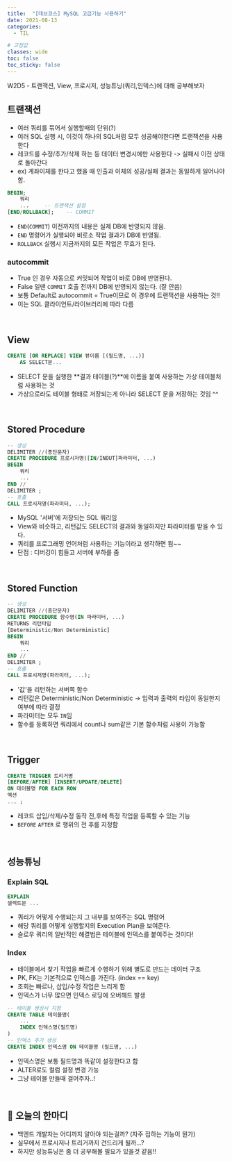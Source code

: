 ```yaml
---
title:  "[데브코스] MySQL 고급기능 사용하기"
date: 2021-08-13
categories: 
  - TIL

# 고정값
classes: wide
toc: false
toc_sticky: false
---
```


W2D5 - 트랜잭션, View, 프로시저, 성능튜닝(쿼리,인덱스)에 대해 공부해보자

## 트랜잭션

- 여러 쿼리를 묶어서 실행할때의 단위(?)
- 여러 SQL 실행 시, 이것이 하나의 SQL처럼 모두 성공해야한다면 트랜잭션을 사용한다
- 레코드를 수정/추가/삭제 하는 등 데이터 변경시에만 사용한다 -> 실패시 이전 상태로 돌아간다
- ex) 계좌이체를 한다고 했을 때 인출과 이체의 성공/실패 결과는 동일하게 일어나야 함.

```sql
BEGIN;
    쿼리
    ...     -- 트랜잭션 설정
[END/ROLLBACK];    -- COMMIT
```

- `END`(`COMMIT`) 이전까지의 내용은 실제 DB에 반영되지 않음.
- `END` 명령어가 실행되야 비로소 작업 결과가 DB에 반영됨.
- `ROLLBACK` 실행시 지금까지의 모든 작업은 무효가 된다.

### autocommit

- True 인 경우 자동으로 커밋되어 작업이 바로 DB에 반영된다.
- False 일땐 `COMMIT` 호출 전까지 DB에 반영되지 않는다. (잘 안씀)
- 보통 Default로 autocommit = True이므로 이 경우에 트랜잭션을 사용하는 것!!
- 이는 SQL 클라이언트/라이브러리에 따라 다름

<br>

## View 

```sql
CREATE [OR REPLACE] VIEW 뷰이름 [(필드명, ...)]
    AS SELECT문...
```

- SELECT 문을 실행한 **결과 테이블(?)**에 이름을 붙여 사용하는 가상 테이블처럼 사용하는 것
- 가상으로라도 테이블 형태로 저장되는게 아니라 SELECT 문을 저장하는 것임 ^^

<br>

## Stored Procedure

```sql
-- 생성
DELIMITER //(종단문자)
CREATE PROCEDURE 프로시저명([IN/INOUT]파라미터, ...)
BEGIN
    쿼리
    ...
END //
DELIMITER ;
-- 호출
CALL 프로시저명(파라미터, ...);
```

- MySQL '서버'에 저장되는 SQL 쿼리임
- View와 비슷하고, 리턴값도 SELECT의 결과와 동일하지만 파라미터를 받을 수 있다.
- 쿼리를 프로그래밍 언어처럼 사용하는 기능이라고 생각하면 됨~~
- 단점 : 디버깅이 힘들고 서버에 부하를 줌

<br>

## Stored Function

```sql
-- 생성
DELIMITER //(종단문자)
CREATE PROCEDURE 함수명(IN 파라미터, ...)
RETURNS 리턴타입
[Deterministic/Non Deterministic]
BEGIN
    쿼리
    ...
END //
DELIMITER ;
-- 호출
CALL 프로시저명(파라미터, ...);
```

- '값'을 리턴하는 서버쪽 함수
- 리턴값은 Deterministic/Non Deterministic -> 입력과 출력의 타입이 동일한지 여부에 따라 결정
- 파라미터는 모두 `IN`임
- 함수를 등록하면 쿼리에서 count나 sum같은 기본 함수처럼 사용이 가능함

<br>

## Trigger

```sql
CREATE TRIGGER 트리거명
[BEFORE/AFTER] [INSERT/UPDATE/DELETE]
ON 테이블명 FOR EACH ROW
액션
... ;
```

- 레코드 삽입/삭제/수정 동작 전,후에 특정 작업을 등록할 수 있는 기능
- `BEFORE` `AFTER` 로 행위의 전 후를 지정함

<br>

## 성능튜닝

### Explain SQL

```sql
EXPLAIN 
셀렉트문 ...
```

- 쿼리가 어떻게 수행되는지 그 내부를 보여주는 SQL 명령어
- 해당 쿼리를 어떻게 실행할지의 Execution Plan을 보여준다.
- 슬로우 쿼리의 일반적인 해결법은 테이블에 인덱스를 붙여주는 것이다!

### Index

- 테이블에서 찾기 작업을 빠르게 수행하기 위해 별도로 만드는 데이터 구조
- PK, FK는 기본적으로 인덱스를 가진다. (index == key)
- 조회는 빠르나, 삽입/수정 작업은 느리게 함
- 인덱스가 너무 많으면 인덱스 로딩에 오버헤드 발생

```sql
-- 테이블 생성시 지정
CREATE TABLE 테이블명(
    ...
    INDEX 인덱스명(필드명)
)
-- 인덱스 추가 생성
CREATE INDEX 인덱스명 ON 테이블명 (필드명, ...)
```

- 인덱스명은 보통 필드명과 똑같이 설정한다고 함
- ALTER로도 컬럼 설정 변경 가능
- 그냥 테이블 만들때 걸어주자..!

<br>

## 📢 오늘의 한마디

- 백엔드 개발자는 어디까지 알아야 되는걸까? (자주 접하는 기능이 뭔가)
- 실무에서 프로시저나 트리거까지 건드리게 될까...?
- 하지만 성능튜닝은 좀 더 공부해볼 필요가 있을것 같음!!


<br>
